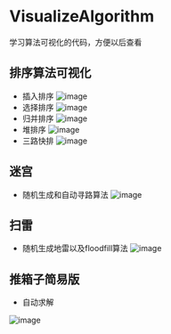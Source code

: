 # VisualizeAlgorithm
学习算法可视化的代码，方便以后查看
## 排序算法可视化
* 插入排序
![image](https://github.com/fuyuoo/VisualizeAlgorithm/blob/master/gif/InsertSort.gif)
* 选择排序
![image](https://github.com/fuyuoo/VisualizeAlgorithm/blob/master/gif/SelectSort.gif)
* 归并排序
![image](https://github.com/fuyuoo/VisualizeAlgorithm/blob/master/gif/SelectSort.gif)
* 堆排序
![image](https://github.com/fuyuoo/VisualizeAlgorithm/blob/master/gif/HeapSort.gif)
* 三路快排
![image](https://github.com/fuyuoo/VisualizeAlgorithm/blob/master/gif/QuictSort3Ways.gif)


## 迷宫
* 随机生成和自动寻路算法
![image](https://github.com/fuyuoo/VisualizeAlgorithm/blob/master/gif/randomMaze.gif)
## 扫雷
* 随机生成地雷以及floodfill算法
![image](https://github.com/fuyuoo/VisualizeAlgorithm/blob/master/gif/MineSweeper.gif)
## 推箱子简易版
* 自动求解

![image](https://github.com/fuyuoo/VisualizeAlgorithm/blob/master/gif/MoveBox.gif)

